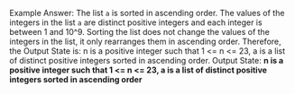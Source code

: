 Example Answer:
The list `a` is sorted in ascending order. The values of the integers in the list `a` are distinct positive integers and each integer is between 1 and 10^9. Sorting the list does not change the values of the integers in the list, it only rearranges them in ascending order. Therefore, the Output State is: n is a positive integer such that 1 <= n <= 23, a is a list of distinct positive integers sorted in ascending order.
Output State: **n is a positive integer such that 1 <= n <= 23, a is a list of distinct positive integers sorted in ascending order**